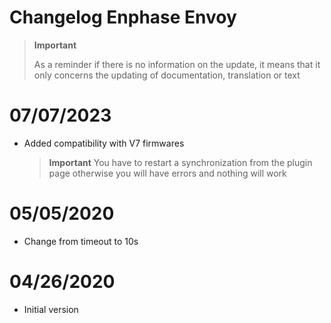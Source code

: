 # Changelog Enphase Envoy

>**Important**
>
>As a reminder if there is no information on the update, it means that it only concerns the updating of documentation, translation or text

# 07/07/2023

- Added compatibility with V7 firmwares

  >**Important**
  > You have to restart a synchronization from the plugin page otherwise you will have errors and nothing will work

# 05/05/2020

- Change from timeout to 10s

# 04/26/2020

- Initial version

